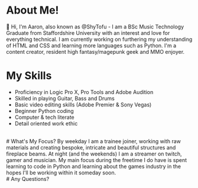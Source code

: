# About Me!
👋 Hi, I'm Aaron, also known as @ShyTofu - I am a BSc Music Technology Graduate from Staffordshire University with an interest and love for everything technical.
I am currently working on furthering my understanding of HTML and CSS and learning more languages such as Python. 
I'm a content creator, resident high fantasy/magepunk geek and MMO enjoyer.
<br>
# My Skills
- Proficiency in Logic Pro X, Pro Tools and Adobe Audition
- Skilled in playing Guitar, Bass and Drums
- Basic video editing skills (Adobe Premier & Sony Vegas)
- Beginner Python coding
- Computer & tech literate
- Detail oriented work ethic
<br>
# What's My Focus?
By weekday I am a trainee joiner, working with raw materials and creating bespoke, intricate and beautiful structures and fireplace beams. 
At night (and the weekends) I am a streamer on twitch, gamer and musician. 
My main focus during the freetime I do have is spent learning to code in Python and learning about the games industry in the hopes I'll be working within it someday soon.
<br>
# Any Questions? 
